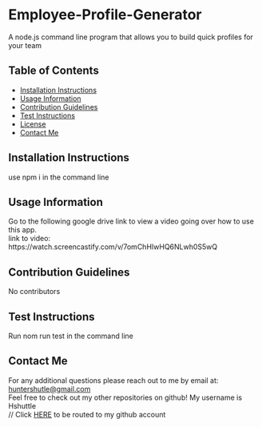 # Employee-Profile-Generator

A node.js command line program that allows you to build quick profiles for your team

## Table of Contents

  <ul>
  <li><a href="#install">Installation Instructions</a></li>
  <li><a href="#usage">Usage Information</a></li>
  <li><a href="#contribution">Contribution Guidelines</a></li>
  <li><a href="#test-instr">Test Instructions</a></li>
  <li><a href='#license'>License</a></li>
  <li><a href="#contactme">Contact Me</a></li>
  </ul>
  <h2 id="#install">Installation Instructions</h2>
  use npm i in the command line
  <h2 id="usage">Usage Information</h2>
  Go to the following google drive link to view a video going over how to use this app. </br>
  link to video: https://watch.screencastify.com/v/7omChHIwHQ6NLwh0S5wQ
  
  <h2 id="contribution">Contribution Guidelines</h2>
  No contributors
  <h2 id="test-instr">Test Instructions</h2>
  Run nom run test in the command line
  
  <h2 id="contactme">Contact Me</h2>
  For any additional questions please reach out to me by email at: <a href="huntershutle@gmail.com">huntershutle@gmail.com</a></br>
  Feel free to check out my other repositories on github! My username is Hshuttle</br>
  // Click <a href="https://github.com/Hshuttle">HERE</a> to be routed to my github account
